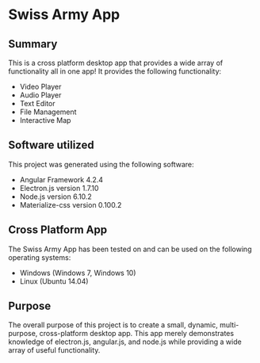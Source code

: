# Swiss Army App

## Summary

This is a cross platform desktop app that provides a wide array of functionality all in one app! It provides the following functionality:

 * Video Player
 * Audio Player
 * Text Editor
 * File Management
 * Interactive Map

## Software utilized

This project was generated using the following software:
 * Angular Framework 4.2.4
 * Electron.js version 1.7.10
 * Node.js version 6.10.2
 * Materialize-css version 0.100.2

## Cross Platform App

The Swiss Army App has been tested on and can be used on the following operating systems: 
* Windows (Windows 7, Windows 10)
* Linux (Ubuntu 14.04)

## Purpose

The overall purpose of this project is to create a small, dynamic, multi-purpose, cross-platform desktop app. This app merely demonstrates knowledge of electron.js, angular.js, and node.js while providing a wide array of useful functionality.

